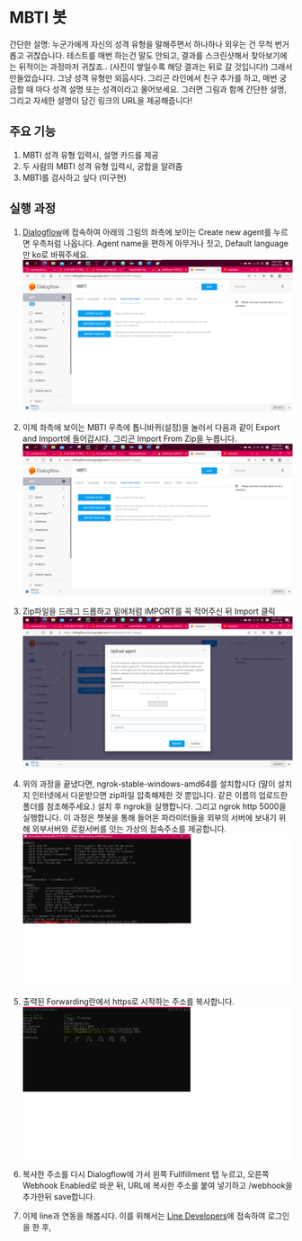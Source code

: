# MBTI 봇

간단한 설명: 
누군가에게 자신의 성격 유형을 말해주면서 하나하나 외우는 건 무척 번거롭고 귀찮습니다. 테스트를 매번 하는건 말도 안되고, 결과를 스크린샷해서 찾아보기에는 뒤적이는 과정마저 귀찮죠.. (사진이 쌓일수록 해당 결과는 뒤로 갈 것입니다!) 그래서 만들었습니다. 그냥 성격 유형만 외웁시다. 그리곤 라인에서 친구 추가를 하고, 매번 궁금할 때 마다 성격 설명 또는 성격이라고 물어보세요. 그러면 그림과 함께 간단한 설명, 그리고 자세한 설명이 담긴 링크의 URL을 제공해줍니다!



## 주요 기능
1. MBTI 성격 유형 입력시, 설명 카드를 제공
2. 두 사람의 MBTI 성격 유형 입력시, 궁합을 알려줌
3. MBTI를 검사하고 싶다 (미구현)

## 실행 과정 

1. [Dialogflow](https://dialogflow.cloud.google.com/)에 접속하여 아래의 그림의 좌측에 보이는 Create new agent를 누르면 우측처럼 나옵니다. Agent name을 편하게 아무거나 짓고, Default language만 ko로 바꿔주세요. ![new agent](/source/1.png)

2. 이제 좌측에 보이는 MBTI 우측에 톱니바퀴(설정)을 눌러서 다음과 같이 Export and Import에 들어갑시다. 그리곤 Import From Zip을 누릅니다. ![톱니](/source/2.png) 

3. Zip파일을 드래그 드롭하고 밑에처럼 IMPORT를 꼭 적어주신 뒤 Import 클릭 ![import](/source/3.png)  

4. 위의 과정을 끝냈다면, ngrok-stable-windows-amd64를 설치합시다 (말이 설치지 인터넷에서 다운받으면 zip파일 압축해제한 것 뿐입니다. 같은 이름의 업로드한 폴더를 참조해주세요.) 설치 후 ngrok을 실행합니다. 그리고 ngrok http 5000을 실행합니다. 이 과정은 챗봇을 통해 들어온 파라미터들을 외부의 서버에 보내기 위해 외부서버와 로컬서버를 잇는 가상의 접속주소를 제공합니다. ![ngrok1](/source/4.png)

5. 출력된 Forwarding란에서 https로 시작하는 주소를 복사합니다. ![ngrok](/source/5.png)

6. 복사한 주소를 다시 Dialogflow에 가서 왼쪽 Fullfillment 탭 누르고, 오른쪽 Webhook Enabled로 바꾼 뒤, URL에 복사한 주소를 붙여 넣기하고 /webhook을 추가한뒤 save합니다. 

7. 이제 line과 연동을 해봅시다. 이를 위해서는 [Line Developers](https://account.line.biz/login?redirectUri=https%3A%2F%2Fdevelopers.line.biz%2Fconsole%2Fchannel%2F1654458386%2Fmessaging-api&scope=line)에 접속하여 로그인을 한 후,

